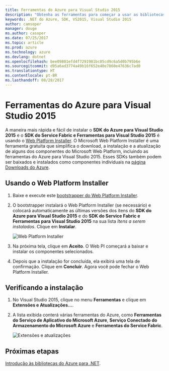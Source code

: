 ```yaml
---
title: Ferramentas do Azure para Visual Studio 2015
description: "Obtenha as ferramentas para começar a usar as bibliotecas .NET do Azure no Visual Studio 2015."
keywords: .NET do Azure, SDK, VS2015, Visual Studio 2015
author: camsoper
manager: douge
ms.author: casoper
ms.date: 07/25/2017
ms.topic: article
ms.prod: azure
ms.technology: azure
ms.devlang: dotnet
ms.openlocfilehash: bee09801efd4f7291981bc85cd9c6a5d0b795b6e
ms.sourcegitcommit: d95a6ad3774a49b16f652e40e7860e47636c7ad0
ms.translationtype: HT
ms.contentlocale: pt-BR
ms.lasthandoff: 08/28/2017
---
```

# <a name="azure-tools-for-visual-studio-2015"></a>Ferramentas do Azure para Visual Studio 2015

A maneira mais rápida e fácil de instalar o **SDK do Azure para Visual Studio 2015** e o **SDK do Service Fabric e Ferramentas para Visual Studio 2015** é usando o [Web Platform Installer](https://www.microsoft.com/web/downloads/platform.aspx).  O Microsoft Web Platform Installer é uma ferramenta gratuita que simplifica o download, a instalação e a atualização de alguns dos componentes do Microsoft Web Platform, incluindo as ferramentas do Azure para Visual Studio 2015.  Esses SDKs também podem ser baixados e instalados como componentes individuais na [página Downloads do Azure](https://azure.microsoft.com/downloads/). 

## <a name="using-the-web-platform-installer"></a>Usando o Web Platform Installer

1. Baixe e execute este [bootstrapper do Web Platform Installer](https://www.microsoft.com/web/handlers/webpi.ashx?command=getinstallerredirect&appid=VWDOrVs2015AzurePack;MicrosoftAzure-ServiceFabric-VS2015).  

2. O bootstrapper instalará o Web Platform Installer (se necessário) e colocará automaticamente as últimas versões dos itens do **SDK do Azure para Visual Studio 2015** e do **SDK do Service Fabric e Ferramentas para Visual Studio 2015** na sua lista *Itens a serem instalados*.  Clique em **Instalar**.

    ![Web Platform Installer](media/dotnet-sdk-vs2015-install/webpi.png)

3. Na próxima tela, clique em **Aceito**.  O Web PI começará a baixar e instalar os componentes selecionados.

4. Depois que a instalação for concluída, ela exibirá uma tela de confirmação.  Clique em **Concluir**.  Agora você pode fechar o Web Platform Installer.

## <a name="verifying-the-installation"></a>Verificando a instalação

1. No Visual Studio 2015, clique no menu **Ferramentas** e clique em **Extensões e Atualizações...**.

2. A lista exibida conterá várias ferramentas do Azure, como **Ferramentas do Serviço de Aplicativo do Microsoft Azure**, **Serviço Conectado do Armazenamento do Microsoft Azure** e **Ferramentas do Service Fabric**.

    ![Extensões e atualizações](media\dotnet-sdk-vs2015-install\ext-tools.png)

## <a name="next-steps"></a>Próximas etapas

[Introdução às bibliotecas do Azure para .NET](dotnet-sdk-azure-get-started.md).
